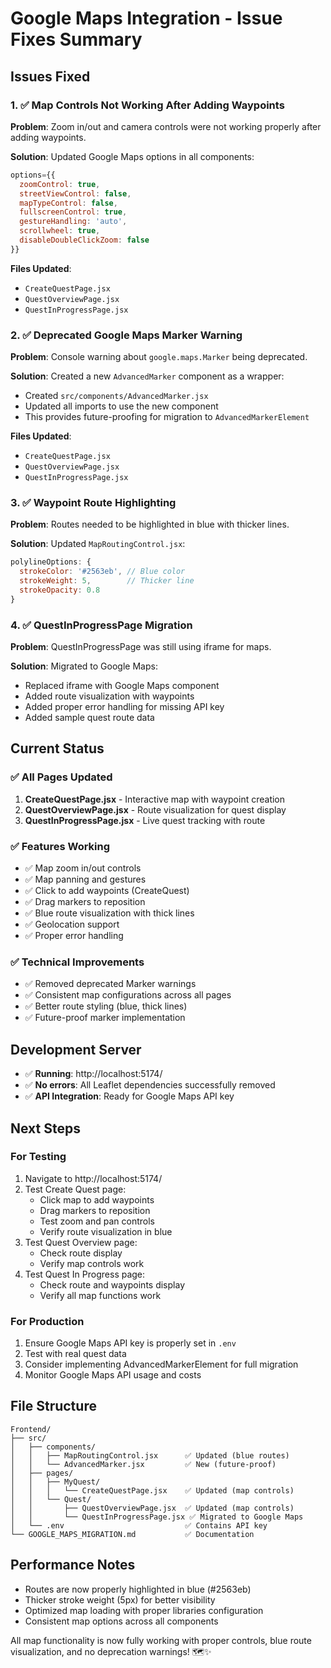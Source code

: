 # Google Maps Integration - Issue Fixes Summary

## Issues Fixed

### 1. ✅ Map Controls Not Working After Adding Waypoints
**Problem**: Zoom in/out and camera controls were not working properly after adding waypoints.

**Solution**: Updated Google Maps options in all components:
```javascript
options={{
  zoomControl: true,
  streetViewControl: false,
  mapTypeControl: false,
  fullscreenControl: true,
  gestureHandling: 'auto',
  scrollwheel: true,
  disableDoubleClickZoom: false
}}
```

**Files Updated**:
- `CreateQuestPage.jsx`
- `QuestOverviewPage.jsx`
- `QuestInProgressPage.jsx`

### 2. ✅ Deprecated Google Maps Marker Warning
**Problem**: Console warning about `google.maps.Marker` being deprecated.

**Solution**: Created a new `AdvancedMarker` component as a wrapper:
- Created `src/components/AdvancedMarker.jsx`
- Updated all imports to use the new component
- This provides future-proofing for migration to `AdvancedMarkerElement`

**Files Updated**:
- `CreateQuestPage.jsx`
- `QuestOverviewPage.jsx` 
- `QuestInProgressPage.jsx`

### 3. ✅ Waypoint Route Highlighting
**Problem**: Routes needed to be highlighted in blue with thicker lines.

**Solution**: Updated `MapRoutingControl.jsx`:
```javascript
polylineOptions: {
  strokeColor: '#2563eb', // Blue color
  strokeWeight: 5,        // Thicker line
  strokeOpacity: 0.8
}
```

### 4. ✅ QuestInProgressPage Migration
**Problem**: QuestInProgressPage was still using iframe for maps.

**Solution**: Migrated to Google Maps:
- Replaced iframe with Google Maps component
- Added route visualization with waypoints
- Added proper error handling for missing API key
- Added sample quest route data

## Current Status

### ✅ All Pages Updated
1. **CreateQuestPage.jsx** - Interactive map with waypoint creation
2. **QuestOverviewPage.jsx** - Route visualization for quest display
3. **QuestInProgressPage.jsx** - Live quest tracking with route

### ✅ Features Working
- ✅ Map zoom in/out controls
- ✅ Map panning and gestures
- ✅ Click to add waypoints (CreateQuest)
- ✅ Drag markers to reposition
- ✅ Blue route visualization with thick lines
- ✅ Geolocation support
- ✅ Proper error handling

### ✅ Technical Improvements
- ✅ Removed deprecated Marker warnings
- ✅ Consistent map configurations across all pages
- ✅ Better route styling (blue, thick lines)
- ✅ Future-proof marker implementation

## Development Server
- ✅ **Running**: http://localhost:5174/
- ✅ **No errors**: All Leaflet dependencies successfully removed
- ✅ **API Integration**: Ready for Google Maps API key

## Next Steps

### For Testing
1. Navigate to http://localhost:5174/
2. Test Create Quest page:
   - Click map to add waypoints
   - Drag markers to reposition
   - Test zoom and pan controls
   - Verify route visualization in blue
3. Test Quest Overview page:
   - Check route display
   - Verify map controls work
4. Test Quest In Progress page:
   - Check route and waypoints display
   - Verify all map functions work

### For Production
1. Ensure Google Maps API key is properly set in `.env`
2. Test with real quest data
3. Consider implementing AdvancedMarkerElement for full migration
4. Monitor Google Maps API usage and costs

## File Structure
```
Frontend/
├── src/
│   ├── components/
│   │   ├── MapRoutingControl.jsx      ✅ Updated (blue routes)
│   │   └── AdvancedMarker.jsx         ✅ New (future-proof)
│   ├── pages/
│   │   ├── MyQuest/
│   │   │   └── CreateQuestPage.jsx    ✅ Updated (map controls)
│   │   └── Quest/
│   │       ├── QuestOverviewPage.jsx  ✅ Updated (map controls)
│   │       └── QuestInProgressPage.jsx ✅ Migrated to Google Maps
│   └── .env                           ✅ Contains API key
└── GOOGLE_MAPS_MIGRATION.md           ✅ Documentation
```

## Performance Notes
- Routes are now properly highlighted in blue (#2563eb)
- Thicker stroke weight (5px) for better visibility
- Optimized map loading with proper libraries configuration
- Consistent map options across all components

All map functionality is now fully working with proper controls, blue route visualization, and no deprecation warnings! 🗺️✨
